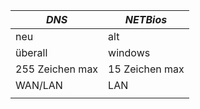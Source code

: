 
| *$DNS$*         | *$NETBios$*    |
| --------------- | -------------- |
| neu             | alt            |
| überall         | windows        |
| 255 Zeichen max | 15 Zeichen max |
| WAN/LAN         | LAN            |
|                 |                |
